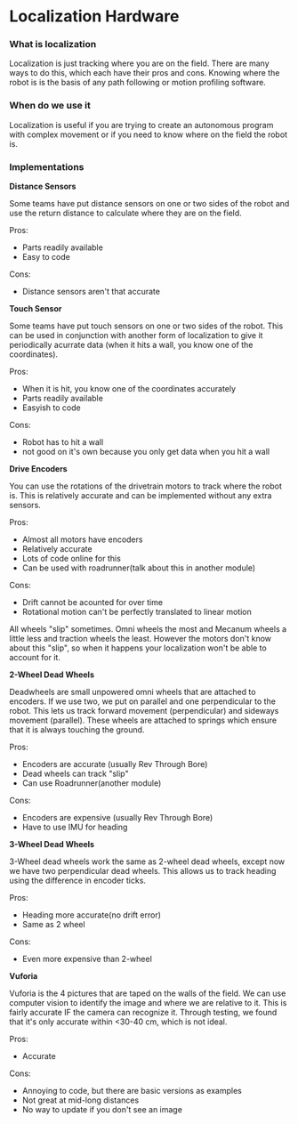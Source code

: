 # Localization Hardware

### What is localization

Localization is just tracking where you are on the field. There are many ways to do this, which each have their pros and cons. Knowing where the robot is is the basis of any path following or motion profiling software.

### When do we use it

Localization is useful if you are trying to create an autonomous program with complex movement or if you need to know where on the field the robot is.

### Implementations

**Distance Sensors**

Some teams have put distance sensors on one or two sides of the robot and use the return distance to calculate where they are on the field.

Pros:
- Parts readily available
- Easy to code

Cons:
- Distance sensors aren't that accurate

**Touch Sensor**

Some teams have put touch sensors on one or two sides of the robot. This can be used in conjunction with another form of localization to give it periodically acurrate data (when it hits a wall, you know one of the coordinates).

Pros:
- When it is hit, you know one of the coordinates accurately
- Parts readily available
- Easyish to code

Cons:
- Robot has to hit a wall
- not good on it's own because you only get data when you hit a wall

**Drive Encoders**

You can use the rotations of the drivetrain motors to track where the robot is. This is relatively accurate and can be implemented without any extra sensors.

Pros:
- Almost all motors have encoders
- Relatively accurate
- Lots of code online for this
- Can be used with roadrunner(talk about this in another module)

Cons:
- Drift cannot be acounted for over time
- Rotational motion can't be perfectly translated to linear motion

All wheels "slip" sometimes. Omni wheels the most and Mecanum wheels a little less and traction wheels the least. However the motors don't know about this "slip", so when it happens your localization won't be able to account for it.

**2-Wheel Dead Wheels**

Deadwheels are small unpowered omni wheels that are attached to encoders. If we use two, we put on parallel and one perpendicular to the robot. This lets us track forward movement (perpendicular) and sideways movement (parallel). These wheels are attached to springs which ensure that it is always touching the ground.

Pros:
- Encoders are accurate (usually Rev Through Bore)
- Dead wheels can track "slip"
- Can use Roadrunner(another module)

Cons:
- Encoders are expensive (usually Rev Through Bore)
- Have to use IMU for heading

**3-Wheel Dead Wheels**

3-Wheel dead wheels work the same as 2-wheel dead wheels, except now we have two perpendicular dead wheels. This allows us to track heading using the difference in encoder ticks.

Pros:
- Heading more accurate(no drift error)
- Same as 2 wheel

Cons:
- Even more expensive than 2-wheel

**Vuforia**

Vuforia is the 4 pictures that are taped on the walls of the field. We can use computer vision to identify the image and where we are relative to it. This is fairly accurate IF the camera can recognize it. Through testing, we found that it's only accurate within <30-40 cm, which is not ideal.

Pros:
- Accurate

Cons:
- Annoying to code, but there are basic versions as examples
- Not great at mid-long distances
- No way to update if you don't see an image